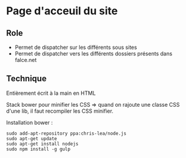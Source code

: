 # Page d'acceuil du site

## Role

* Permet de dispatcher sur les différents sous sites
* Permet de dispatcher vers les différents dossiers présents dans falce.net

## Technique

Entièrement écrit à la main en HTML

Stack bower pour minifier les CSS => quand on rajoute une classe CSS d'une lib, il faut recompiler les CSS minifier.

Installation bower :

```
sudo add-apt-repository ppa:chris-lea/node.js
sudo apt-get update
sudo apt-get install nodejs
sudo npm install -g gulp
```